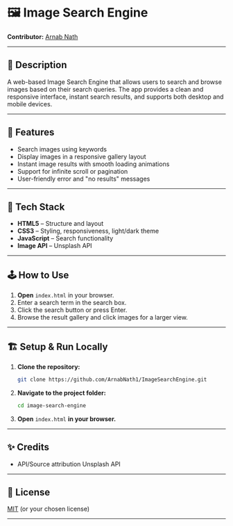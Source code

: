 # 🖼️ Image Search Engine

**Contributor:** [Arnab Nath](https://github.com/ArnabNath1)

---

## 🧾 Description

A web-based Image Search Engine that allows users to search and browse images based on their search queries. The app provides a clean and responsive interface, instant search results, and supports both desktop and mobile devices.

---

## 🚀 Features

- Search images using keywords  
- Display images in a responsive gallery layout  
- Instant image results with smooth loading animations  
- Support for infinite scroll or pagination  
- User-friendly error and "no results" messages  
---

## 🧩 Tech Stack

- **HTML5** – Structure and layout  
- **CSS3** – Styling, responsiveness, light/dark theme  
- **JavaScript** – Search functionality
- **Image API** – Unsplash API  

---

## 🕹️ How to Use

1. **Open** `index.html` in your browser.  
2. Enter a search term in the search box.  
3. Click the search button or press Enter.  
4. Browse the result gallery and click images for a larger view.  

---

## 🏗️ Setup & Run Locally

1. **Clone the repository:**
   ```sh
   git clone https://github.com/ArnabNath1/ImageSearchEngine.git
   ```
2. **Navigate to the project folder:**
   ```sh
   cd image-search-engine
   ```
3. **Open** `index.html` **in your browser.**

---

## ✨ Credits

- API/Source attribution Unsplash API

---

## 📝 License

[MIT](LICENSE) (or your chosen license)

---
